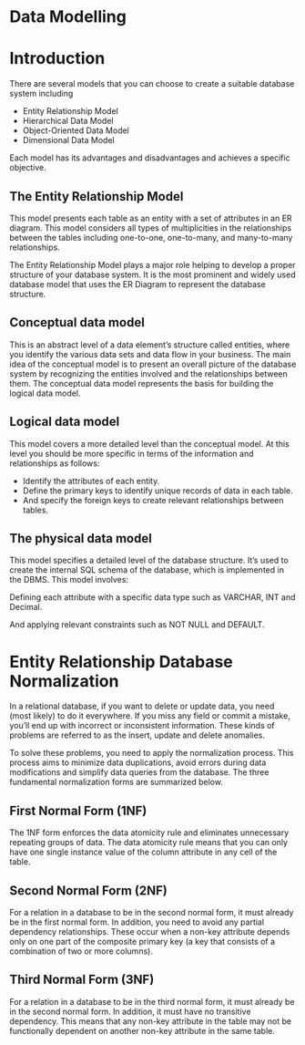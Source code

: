 # Data Modelling 


# Introduction 

There are several models that you can choose to create a suitable database system including 
  * Entity Relationship Model
  * Hierarchical Data Model
  * Object-Oriented Data Model
  * Dimensional Data Model

Each model has its advantages and disadvantages and achieves a specific objective. 

## The Entity Relationship Model

This model presents each table as an entity with a set of attributes in an ER diagram. This model considers all types of multiplicities in the relationships between the tables including one-to-one, one-to-many, and many-to-many relationships. 

The Entity Relationship Model plays a major role helping to develop a proper structure of your database system. It is the most prominent and widely used database model that uses the ER Diagram to represent the database structure. 

## Conceptual data model

This is an abstract level of a data element’s structure called entities, where you identify the various data sets and data flow in your business. The main idea of the conceptual model is to present an overall picture of the database system by recognizing the entities involved and the relationships between them. The conceptual data model represents the basis for building the logical data model.

## Logical data model

This model covers a more detailed level than the conceptual model. At this level you should be more specific in terms of the information and relationships as follows:

  * Identify the attributes of each entity.
  * Define the primary keys to identify unique records of data in each table.
  * And specify the foreign keys to create relevant relationships between tables.

## The physical data model

This model specifies a detailed level of the database structure. It’s used to create the internal SQL schema of the database, which is implemented in the DBMS. This model involves:

Defining each attribute with a specific data type such as VARCHAR, INT and Decimal.

And applying relevant constraints such as NOT NULL and DEFAULT.



# Entity Relationship Database Normalization 

In a relational database, if you want to delete or update data, you need (most likely) to do it everywhere. If you miss any field or commit a mistake, you’ll end up with incorrect or inconsistent information. These kinds of problems are referred to as the insert, update and delete anomalies.

To solve these problems, you need to apply the normalization process. This process aims to minimize data duplications, avoid errors during data modifications and simplify data queries from the database. The three fundamental normalization forms are summarized below.


## First Normal Form (1NF)

The 1NF form enforces the data atomicity rule and eliminates unnecessary repeating groups of data. The data atomicity rule means that you can only have one single instance value of the column attribute in any cell of the table.


## Second Normal Form (2NF)

For a relation in a database to be in the second normal form, it must already be in the first normal form. In addition, you need to avoid any partial dependency relationships. These occur when a non-key attribute depends only on one part of the composite primary key (a key that consists of a combination of two or more columns). 


## Third Normal Form (3NF)

For a relation in a database to be in the third normal form, it must already be in the second normal form. In addition, it must have no transitive dependency. This means that any non-key attribute in the table may not be functionally dependent on another non-key attribute in the same table.  

